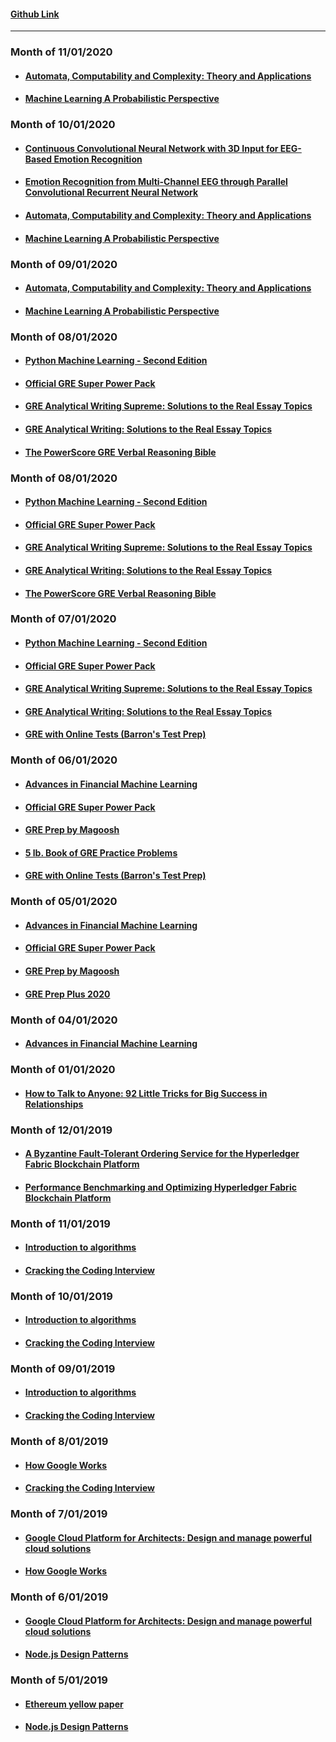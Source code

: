 #### [Github Link](https://github.com/capitalallen)

---

### Month of 11/01/2020

* #### [Automata, Computability and Complexity: Theory and Applications](https://drive.google.com/file/d/1QJAdvq7HhscYHI8hjwxj-WBX-Gy01ONa/view?usp=sharing)
* #### [Machine Learning A Probabilistic Perspective](https://drive.google.com/file/d/1T3zuxNKD5ButCFYXCbBmyEZbGVeDT3PA/view?usp=sharing)

### Month of 10/01/2020

* #### [Continuous Convolutional Neural Network with 3D Input for EEG-Based Emotion Recognition](https://link.springer.com/chapter/10.1007/978-3-030-04239-4_39)
* #### [Emotion Recognition from Multi-Channel EEG through Parallel Convolutional Recurrent Neural Network](https://ieeexplore.ieee.org/document/8489331)
* #### [Automata, Computability and Complexity: Theory and Applications](https://drive.google.com/file/d/1QJAdvq7HhscYHI8hjwxj-WBX-Gy01ONa/view?usp=sharing)
* #### [Machine Learning A Probabilistic Perspective](https://drive.google.com/file/d/1T3zuxNKD5ButCFYXCbBmyEZbGVeDT3PA/view?usp=sharing)

### Month of 09/01/2020

* #### [Automata, Computability and Complexity: Theory and Applications](https://drive.google.com/file/d/1QJAdvq7HhscYHI8hjwxj-WBX-Gy01ONa/view?usp=sharing)
* #### [Machine Learning A Probabilistic Perspective](https://drive.google.com/file/d/1T3zuxNKD5ButCFYXCbBmyEZbGVeDT3PA/view?usp=sharing)

### Month of 08/01/2020

* #### [Python Machine Learning - Second Edition](https://www.amazon.ca/Python-Machine-Learning-Sebastian-Raschka/dp/1787125939)
* #### [Official GRE Super Power Pack](https://www.amazon.com/gp/product/1260026396/?tag=mygre00-20)
* #### [GRE Analytical Writing Supreme: Solutions to the Real Essay Topics](https://www.amazon.com/GRE-Analytical-Writing-Supreme-Solutions-ebook/dp/B08B1KMHLQ/ref=sr_1_4?dchild=1&keywords=gre+writing&qid=1605674932&s=books&sr=1-4)
* #### [GRE Analytical Writing: Solutions to the Real Essay Topics](https://www.amazon.com/GRE-Analytical-Writing-Solutions-Topics/dp/1949395545/ref=sr_1_1?dchild=1&keywords=gre+writing&qid=1605674932&s=books&sr=1-1)
* #### [The PowerScore GRE Verbal Reasoning Bible](https://www.amazon.ca/PowerScore-GRE-Verbal-Reasoning-Bible/dp/099089343X/ref=sr_1_2?dchild=1&keywords=gre+verbal+reasoning+bible&qid=1605675264&s=books&sr=1-2)

### Month of 08/01/2020

* #### [Python Machine Learning - Second Edition](https://www.amazon.ca/Python-Machine-Learning-Sebastian-Raschka/dp/1787125939)
* #### [Official GRE Super Power Pack](https://www.amazon.com/gp/product/1260026396/?tag=mygre00-20)
* #### [GRE Analytical Writing Supreme: Solutions to the Real Essay Topics](https://www.amazon.com/GRE-Analytical-Writing-Supreme-Solutions-ebook/dp/B08B1KMHLQ/ref=sr_1_4?dchild=1&keywords=gre+writing&qid=1605674932&s=books&sr=1-4)
* #### [GRE Analytical Writing: Solutions to the Real Essay Topics](https://www.amazon.com/GRE-Analytical-Writing-Solutions-Topics/dp/1949395545/ref=sr_1_1?dchild=1&keywords=gre+writing&qid=1605674932&s=books&sr=1-1)
* #### [The PowerScore GRE Verbal Reasoning Bible](https://www.amazon.ca/PowerScore-GRE-Verbal-Reasoning-Bible/dp/099089343X/ref=sr_1_2?dchild=1&keywords=gre+verbal+reasoning+bible&qid=1605675264&s=books&sr=1-2)

### Month of 07/01/2020

* #### [Python Machine Learning - Second Edition](https://www.amazon.ca/Python-Machine-Learning-Sebastian-Raschka/dp/1787125939)
* #### [Official GRE Super Power Pack](https://www.amazon.com/gp/product/1260026396/?tag=mygre00-20)
* #### [GRE Analytical Writing Supreme: Solutions to the Real Essay Topics](https://www.amazon.com/GRE-Analytical-Writing-Supreme-Solutions-ebook/dp/B08B1KMHLQ/ref=sr_1_4?dchild=1&keywords=gre+writing&qid=1605674932&s=books&sr=1-4)
* #### [GRE Analytical Writing: Solutions to the Real Essay Topics](https://www.amazon.com/GRE-Analytical-Writing-Solutions-Topics/dp/1949395545/ref=sr_1_1?dchild=1&keywords=gre+writing&qid=1605674932&s=books&sr=1-1)
* #### [GRE with Online Tests (Barron's Test Prep)](https://www.amazon.com/gp/product/1438009151/?tag=mygre00-20)

### Month of 06/01/2020

* #### [Advances in Financial Machine Learning](https://drive.google.com/file/d/1hvWJQRKNUBfxSYHRbUpUqnW299joVOse/view?usp=sharing)
* #### [Official GRE Super Power Pack](https://www.amazon.com/gp/product/1260026396/?tag=mygre00-20)
* #### [GRE Prep by Magoosh](https://www.amazon.com/gp/product/1939418917/?tag=mygre00-20)
* #### [5 lb. Book of GRE Practice Problems](https://www.amazon.com/gp/product/1941234518/?tag=mygre00-20)
* #### [GRE with Online Tests (Barron's Test Prep)](https://www.amazon.com/gp/product/1438009151/?tag=mygre00-20)

### Month of 05/01/2020

* #### [Advances in Financial Machine Learning](https://drive.google.com/file/d/1hvWJQRKNUBfxSYHRbUpUqnW299joVOse/view?usp=sharing)
* #### [Official GRE Super Power Pack](https://www.amazon.com/gp/product/1260026396/?tag=mygre00-20)
* #### [GRE Prep by Magoosh](https://www.amazon.com/gp/product/1939418917/?tag=mygre00-20)
* #### [GRE Prep Plus 2020](https://www.amazon.com/GRE-Prep-Plus-2020-Strategies/dp/1506248926/?tag=mygre00-20)

### Month of 04/01/2020

* #### [Advances in Financial Machine Learning](https://drive.google.com/file/d/1hvWJQRKNUBfxSYHRbUpUqnW299joVOse/view?usp=sharing)


### Month of 01/01/2020

* #### [How to Talk to Anyone: 92 Little Tricks for Big Success in Relationships](https://drive.google.com/file/d/1RjYFq8Seojv5MdQmDTvkG3BHeGvSY--Q/view?usp=sharing)

### Month of 12/01/2019

* #### [A Byzantine Fault-Tolerant Ordering Service for the Hyperledger Fabric Blockchain Platform](http://www.di.fc.ul.pt/~bessani/publications/dsn18-hlfsmart.pdf)
* #### [Performance Benchmarking and Optimizing Hyperledger Fabric Blockchain Platform](https://arxiv.org/pdf/1805.11390.pdf)

### Month of 11/01/2019

* #### [Introduction to algorithms](https://edutechlearners.com/download/Introduction_to_algorithms-3rd%20Edition.pdf)
* #### [Cracking the Coding Interview](https://drive.google.com/file/d/1T0KRf1ASNIcSqYmodv5PtIs5IaTtsRzf/view?usp=sharing)

### Month of 10/01/2019

* #### [Introduction to algorithms](https://edutechlearners.com/download/Introduction_to_algorithms-3rd%20Edition.pdf)
* #### [Cracking the Coding Interview](https://drive.google.com/file/d/1T0KRf1ASNIcSqYmodv5PtIs5IaTtsRzf/view?usp=sharing)

### Month of 09/01/2019

* #### [Introduction to algorithms](https://edutechlearners.com/download/Introduction_to_algorithms-3rd%20Edition.pdf)
* #### [Cracking the Coding Interview](https://drive.google.com/file/d/1T0KRf1ASNIcSqYmodv5PtIs5IaTtsRzf/view?usp=sharing)

### Month of 8/01/2019

* #### [How Google Works](https://www.amazon.ca/How-Google-Works-Eric-Schmidt/dp/1455582344)
* #### [Cracking the Coding Interview](https://drive.google.com/file/d/1T0KRf1ASNIcSqYmodv5PtIs5IaTtsRzf/view?usp=sharing)

### Month of 7/01/2019

* #### [Google Cloud Platform for Architects: Design and manage powerful cloud solutions](https://drive.google.com/file/d/1lBH0SaFZ1GO27ZW3pGj7maequ9OAeSJI/view?usp=sharing)
* #### [How Google Works](https://www.amazon.ca/How-Google-Works-Eric-Schmidt/dp/1455582344)

### Month of 6/01/2019

* #### [Google Cloud Platform for Architects: Design and manage powerful cloud solutions](https://drive.google.com/file/d/1lBH0SaFZ1GO27ZW3pGj7maequ9OAeSJI/view?usp=sharing)
* #### [Node.js Design Patterns](https://drive.google.com/file/d/1UAtBIwakSHzKcwtBRF2zQn5_mDGeqFiY/view?usp=sharing)

### Month of 5/01/2019

* #### [Ethereum yellow paper](https://ethereum.github.io/yellowpaper/paper.pdf)
* #### [Node.js Design Patterns](https://drive.google.com/file/d/1UAtBIwakSHzKcwtBRF2zQn5_mDGeqFiY/view?usp=sharing)
